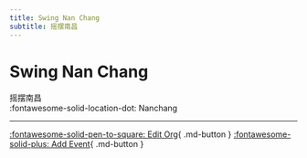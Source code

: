 ```yaml
---
title: Swing Nan Chang
subtitle: 摇摆南昌
---
```


# Swing Nan Chang

摇摆南昌  
:fontawesome-solid-location-dot: Nanchang  


---

[:fontawesome-solid-pen-to-square: Edit Org](https://github.com/swingdance/orgs/issues/new?assignees=&labels=update+org&projects=&template=03-update_entity.yml&title=Update%20Org%3A%20zh_CN%20%E2%80%A2%20Swing%20Nan%20Chang&region=zh_CN&id=swing-nan-chang&name=Swing%20Nan%20Chang){ .md-button } [:fontawesome-solid-plus: Add Event](https://github.com/swingdance/events/issues/new?assignees=&labels=add+event&projects=&template=02-add_entity.yml&title=Add%20Event%3A%20zh_CN%20%E2%80%A2%20%3CName%3E&region=zh_CN&province=Jiangxi&city=Nanchang&org_id=swing-nan-chang){ .md-button }

